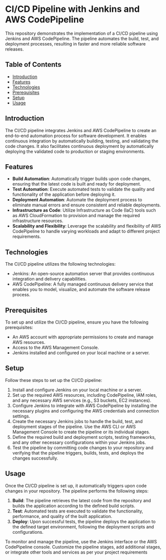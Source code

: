 # CI/CD Pipeline with Jenkins and AWS CodePipeline

This repository demonstrates the implementation of a CI/CD pipeline using Jenkins and AWS CodePipeline. The pipeline automates the build, test, and deployment processes, resulting in faster and more reliable software releases.

## Table of Contents
- [Introduction](#introduction)
- [Features](#features)
- [Technologies](#technologies)
- [Prerequisites](#prerequisites)
- [Setup](#setup)
- [Usage](#usage)

## Introduction

The CI/CD pipeline integrates Jenkins and AWS CodePipeline to create an end-to-end automation process for software development. It enables continuous integration by automatically building, testing, and validating the code changes. It also facilitates continuous deployment by automatically deploying the validated code to production or staging environments.

## Features

- **Build Automation**: Automatically trigger builds upon code changes, ensuring that the latest code is built and ready for deployment.
- **Test Automation**: Execute automated tests to validate the quality and functionality of the application before deploying it.
- **Deployment Automation**: Automate the deployment process to eliminate manual errors and ensure consistent and reliable deployments.
- **Infrastructure as Code**: Utilize Infrastructure as Code (IaC) tools such as AWS CloudFormation to provision and manage the required infrastructure resources.
- **Scalability and Flexibility**: Leverage the scalability and flexibility of AWS CodePipeline to handle varying workloads and adapt to different project requirements.

## Technologies

The CI/CD pipeline utilizes the following technologies:

- Jenkins: An open-source automation server that provides continuous integration and delivery capabilities.
- AWS CodePipeline: A fully managed continuous delivery service that enables you to model, visualize, and automate the software release process.

## Prerequisites

To set up and utilize the CI/CD pipeline, ensure you have the following prerequisites:

- An AWS account with appropriate permissions to create and manage AWS resources.
- Access to the AWS Management Console.
- Jenkins installed and configured on your local machine or a server.

## Setup

Follow these steps to set up the CI/CD pipeline:

1. Install and configure Jenkins on your local machine or a server.
2. Set up the required AWS resources, including CodePipeline, IAM roles, and any necessary AWS services (e.g., S3 buckets, EC2 instances).
3. Configure Jenkins to integrate with AWS CodePipeline by installing the necessary plugins and configuring the AWS credentials and connection settings.
4. Create the necessary Jenkins jobs to handle the build, test, and deployment stages of the pipeline. Use the AWS CLI or AWS Management Console to create the pipeline or its individual stages.
5. Define the required build and deployment scripts, testing frameworks, and any other necessary configurations within your Jenkins jobs.
6. Test the pipeline by committing code changes to your repository and verifying that the pipeline triggers, builds, tests, and deploys the changes successfully.

## Usage

Once the CI/CD pipeline is set up, it automatically triggers upon code changes in your repository. The pipeline performs the following steps:

1. **Build**: The pipeline retrieves the latest code from the repository and builds the application according to the defined build scripts.
2. **Test**: Automated tests are executed to validate the functionality, performance, and quality of the built application.
3. **Deploy**: Upon successful tests, the pipeline deploys the application to the defined target environment, following the deployment scripts and configurations.

To monitor and manage the pipeline, use the Jenkins interface or the AWS CodePipeline console. Customize the pipeline stages, add additional stages, or integrate other tools and services as per your project requirements
